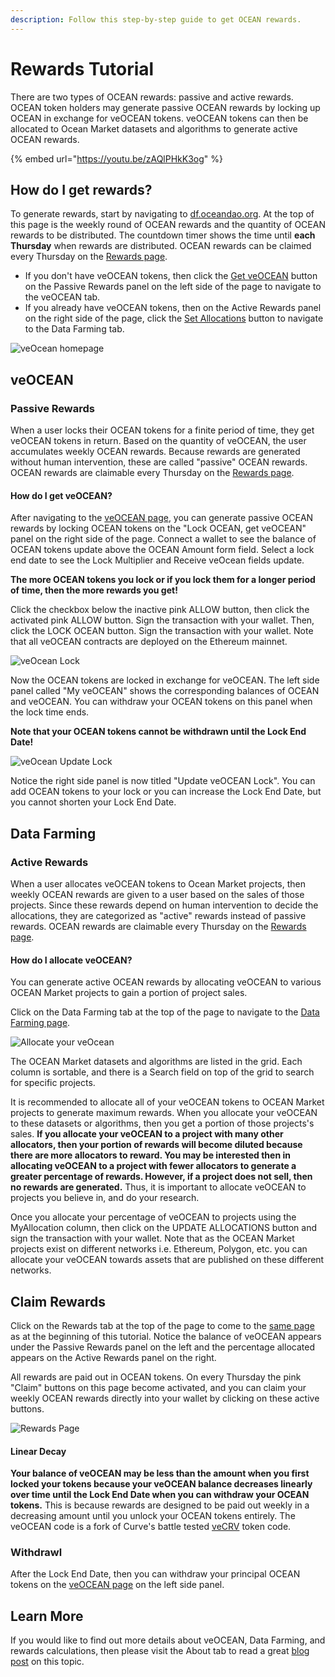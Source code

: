 ```yaml
---
description: Follow this step-by-step guide to get OCEAN rewards.
---
```


# Rewards Tutorial

There are two types of OCEAN rewards: passive and active rewards. OCEAN token holders may generate passive OCEAN rewards by locking up OCEAN in exchange for veOCEAN tokens. veOCEAN tokens can then be allocated to Ocean Market datasets and algorithms to generate active OCEAN rewards.

{% embed url="https://youtu.be/zAQlPHkK3og" %}

## How do I get rewards?

To generate rewards, start by navigating to [df.oceandao.org](https://df.oceandao.org). At the top of this page is the weekly round of OCEAN rewards and the quantity of OCEAN rewards to be distributed. The countdown timer shows the time until **each Thursday** when rewards are distributed. OCEAN rewards can be claimed every Thursday on the [Rewards page](https://df.oceandao.org/rewards).

* If you don't have veOCEAN tokens, then click the [Get veOCEAN](https://df.oceandao.org/veocean) button on the Passive Rewards panel on the left side of the page to navigate to the veOCEAN tab.
* If you already have veOCEAN tokens, then on the Active Rewards panel on the right side of the page, click the [Set Allocations](https://df.oceandao.org/data) button to navigate to the Data Farming tab.

![veOcean homepage](../.gitbook/assets/rewards/veOCEAN-DF-Homepage.png)

## veOCEAN

### Passive Rewards

When a user locks their OCEAN tokens for a finite period of time, they get veOCEAN tokens in return. Based on the quantity of veOCEAN, the user accumulates weekly OCEAN rewards. Because rewards are generated without human intervention, these are called "passive" OCEAN rewards. OCEAN rewards are claimable every Thursday on the [Rewards page](https://df.oceandao.org/rewards).

#### How do I get veOCEAN?

After navigating to the [veOCEAN page](https://df.oceandao.org/veocean), you can generate passive OCEAN rewards by locking OCEAN tokens on the "Lock OCEAN, get veOCEAN" panel on the right side of the page. Connect a wallet to see the balance of OCEAN tokens update above the OCEAN Amount form field. Select a lock end date to see the Lock Multiplier and Receive veOcean fields update.

**The more OCEAN tokens you lock or if you lock them for a longer period of time, then the more rewards you get!**

Click the checkbox below the inactive pink ALLOW button, then click the activated pink ALLOW button. Sign the transaction with your wallet. Then, click the LOCK OCEAN button. Sign the transaction with your wallet. Note that all veOCEAN contracts are deployed on the Ethereum mainnet.

![veOcean Lock](../.gitbook/assets/rewards/veOCEAN-Before-Lock.png)

Now the OCEAN tokens are locked in exchange for veOCEAN. The left side panel called "My veOCEAN" shows the corresponding balances of OCEAN and veOCEAN. You can withdraw your OCEAN tokens on this panel when the lock time ends.

**Note that your OCEAN tokens cannot be withdrawn until the Lock End Date!**

![veOcean Update Lock](../.gitbook/assets/rewards/veOCEAN-After-Lock.png)

Notice the right side panel is now titled "Update veOCEAN Lock". You can add OCEAN tokens to your lock or you can increase the Lock End Date, but you cannot shorten your Lock End Date.

## Data Farming

### Active Rewards

When a user allocates veOCEAN tokens to Ocean Market projects, then weekly OCEAN rewards are given to a user based on the sales of those projects. Since these rewards depend on human intervention to decide the allocations, they are categorized as "active" rewards instead of passive rewards. OCEAN rewards are claimable every Thursday on the [Rewards page](https://df.oceandao.org/rewards).

#### How do I allocate veOCEAN?

You can generate active OCEAN rewards by allocating veOCEAN to various OCEAN Market projects to gain a portion of project sales.

Click on the Data Farming tab at the top of the page to navigate to the [Data Farming page](https://df.oceandao.org/data).

![Allocate your veOcean](../.gitbook/assets/rewards/DF-Grid.png)

The OCEAN Market datasets and algorithms are listed in the grid. Each column is sortable, and there is a Search field on top of the grid to search for specific projects.

It is recommended to allocate all of your veOCEAN tokens to OCEAN Market projects to generate maximum rewards. When you allocate your veOCEAN to these datasets or algorithms, then you get a portion of those projects's sales. **If you allocate your veOCEAN to a project with many other allocators, then your portion of rewards will become diluted because there are more allocators to reward. You may be interested then in allocating veOCEAN to a project with fewer allocators to generate a greater percentage of rewards. However, if a project does not sell, then no rewards are generated.** Thus, it is important to allocate veOCEAN to projects you believe in, and do your research.

Once you allocate your percentage of veOCEAN to projects using the MyAllocation column, then click on the UPDATE ALLOCATIONS button and sign the transaction with your wallet. Note that as the OCEAN Market projects exist on different networks i.e. Ethereum, Polygon, etc. you can allocate your veOCEAN towards assets that are published on these different networks.

## Claim Rewards

Click on the Rewards tab at the top of the page to come to the [same page](https://test-df.oceandao.org/rewards) as at the beginning of this tutorial. Notice the balance of veOCEAN appears under the Passive Rewards panel on the left and the percentage allocated appears on the Active Rewards panel on the right.

All rewards are paid out in OCEAN tokens. On every Thursday the pink "Claim" buttons on this page become activated, and you can claim your weekly OCEAN rewards directly into your wallet by clicking on these active buttons.

![Rewards Page](../.gitbook/assets/rewards/Rewards-Page.png)

#### Linear Decay

**Your balance of veOCEAN may be less than the amount when you first locked your tokens because your veOCEAN balance decreases linearly over time until the Lock End Date when you can withdraw your OCEAN tokens.** This is because rewards are designed to be paid out weekly in a decreasing amount until you unlock your OCEAN tokens entirely. The veOCEAN code is a fork of Curve's battle tested [veCRV](https://curve.readthedocs.io/dao-vecrv.html) token code.

### Withdrawl

After the Lock End Date, then you can withdraw your principal OCEAN tokens on the [veOCEAN page](https://df.oceandao.org/veocean) on the left side panel.

## Learn More

If you would like to find out more details about veOCEAN, Data Farming, and rewards calculations, then please visit the About tab to read a great [blog post](https://blog.oceanprotocol.com/ocean-data-farming-series-c7922f1d0e45) on this topic.
